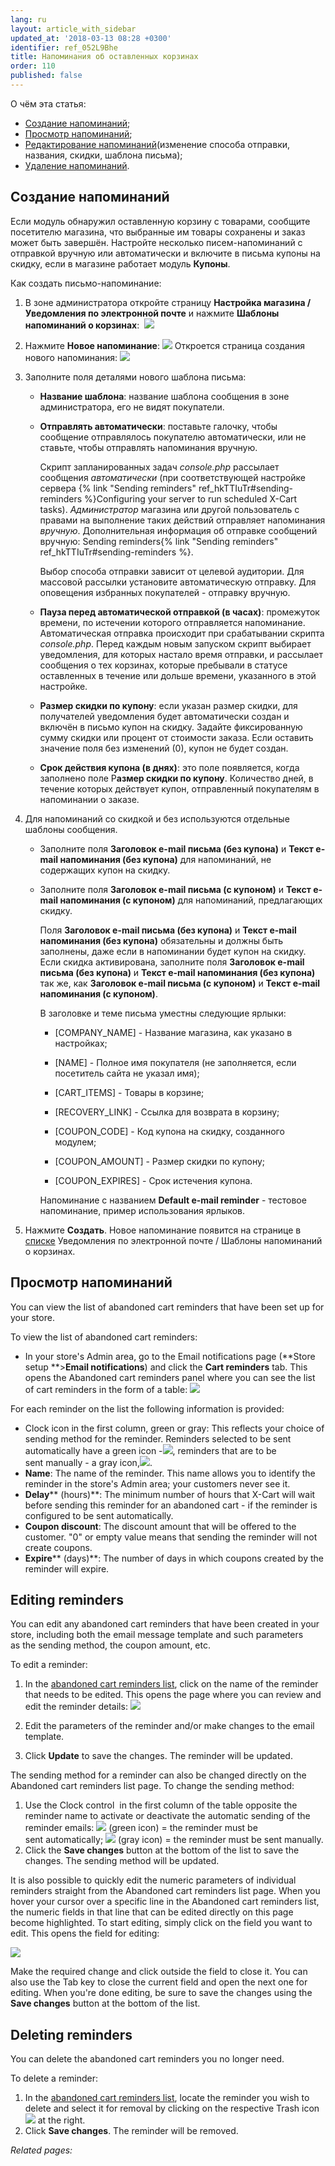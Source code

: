 ```yaml
---
lang: ru
layout: article_with_sidebar
updated_at: '2018-03-13 08:28 +0300'
identifier: ref_052L9Bhe
title: Напоминания об оставленных корзинах
order: 110
published: false
---
```

О чём эта статья:

*   [Создание напоминаний](#Создание-напоминаний);
*   [Просмотр напоминаний](#Просмотр-напоминаний);
*   [Редактирование напоминаний](#Редактирование-напоминаний)(изменение способа отправки, названия, скидки, шаблона письма);
*   [Удаление напоминаний](#Удаление-напоминаний).

## Создание напоминаний

Если модуль обнаружил оставленную корзину с товарами, сообщите посетителю магазина, что выбранные им товары сохранены и заказ может быть завершён. Настройте несколько писем-напоминаний с отправкой вручную или автоматически и включите в письма купоны на скидку, если в магазине работает модуль **Купоны**. 

Как создать письмо-напоминание:

1.  В зоне администратора откройте страницу **Настройка магазина / Уведомления по электронной почте** и нажмите **Шаблоны напоминаний о корзинах**: 
    ![]({{site.baseurl}}/attachments/7503950/8718924.png)

2.  Нажмите **Новое напоминание**:
    ![]({{site.baseurl}}/attachments/7503950/8718923.png)
    Откроется страница создания нового напоминания:
    ![]({{site.baseurl}}/attachments/7503950/8718927.png)

3.  Заполните поля деталями нового шаблона письма:

    *   **Название шаблона**: название шаблона сообщения в зоне администратора, его не видят покупатели. 
        
    *   **Отправлять автоматически**: поставьте галочку, чтобы сообщение отправлялось покупателю автоматически, или не ставьте, чтобы отправлять напоминания вручную. 

        Скрипт запланированных задач _console.php_ рассылает сообщения _автоматически_ (при соответствующей настройке сервера {% link "Sending reminders" ref_hkTTIuTr#sending-reminders %}Сonfiguring your server to run scheduled X-Cart tasks). _Администратор_ магазина или другой пользователь с правами на выполнение таких действий отправляет напоминания _вручную_. Дополнительная информация об отправке сообщений вручную: Sending reminders{% link "Sending reminders" ref_hkTTIuTr#sending-reminders %}.

        Выбор способа отправки зависит от целевой аудитории. Для массовой рассылки установите автоматическую отправку. Для оповещения избранных покупателей - отправку вручную. 

    *   **Пауза перед автоматической отправкой (в часах)**: промежуток времени, по истечении которого отправляется напоминание. Автоматическая отправка происходит при срабатывании скрипта _console.php_. Перед каждым новым запуском скрипт выбирает уведомления, для которых настало время отправки, и рассылает сообщения о тех корзинах, которые пребывали в статусе оставленных в течение или дольше времени, указанного в этой настройке.

    *   **Размер скидки по купону**: если указан размер скидки, для получателей уведомления будет автоматически создан и включён в письмо купон на скидку. Задайте фиксированную сумму скидки или процент от стоимости заказа. Если оставить значение поля без изменений (0), купон не будет создан.
    
    *   **Срок действия купона (в днях)**: это поле появляется, когда заполнено поле Р**азмер скидки по купону**. Количество дней, в течение которых действует купон, отправленный покупателям в напоминании о заказе.

4.  Для напоминаний со скидкой и без используются отдельные шаблоны сообщения.
    *   Заполните поля **Заголовок e-mail письма (без купона)** и **Текст e-mail напоминания (без купона)** для напоминаний, не содержащих купон на скидку.

    *   Заполните поля **Заголовок e-mail письма (с купоном)** и **Текст e-mail напоминания (с купоном)** для напоминаний, предлагающих скидку.

        Поля **Заголовок e-mail письма (без купона)** и **Текст e-mail напоминания (без купона)** обязательны и должны быть заполнены, даже если в напоминании будет купон на скидку. Если скидка активирована, заполните поля **Заголовок e-mail письма (без купона)** и **Текст e-mail напоминания (без купона)** так же, как **Заголовок e-mail письма (с купоном)** и **Текст e-mail напоминания (с купоном)**.

        В заголовке и теме письма уместны следующие ярлыки:

        *   [COMPANY_NAME] - Название магазина, как указано в настройках;

        *   [NAME] - Полное имя покупателя (не заполняется, если посетитель сайта не указал имя);

        *   [CART_ITEMS] - Товары в корзине;

        *   [RECOVERY_LINK] - Ссылка для возврата в корзину;

        *   [COUPON_CODE] - Код купона на скидку, созданного модулем;

        *   [COUPON_AMOUNT] - Размер скидки по купону;

        *   [COUPON_EXPIRES] - Срок истечения купона.

        Напоминание с названием **Default e-mail reminder**  - тестовое напоминание, пример использования ярлыков.

5.  Нажмите **Создать**. Новое напоминание появится на странице в [списке](#просмотр-напоминаний) Уведомления по электронной почте / Шаблоны напоминаний о корзинах.

## Просмотр напоминаний

You can view the list of abandoned cart reminders that have been set up for your store.

To view the list of abandoned cart reminders:

*   In your store's Admin area, go to the Email notifications page (**Store setup **>**Email notifications**) and click the **Cart reminders** tab. This opens the Abandoned cart reminders panel where you can see the list of cart reminders in the form of a table:
    ![]({{site.baseurl}}/attachments/7503950/8718928.png)

For each reminder on the list the following information is provided:

*   Clock icon in the first column, green or gray: This reflects your choice of sending method for the reminder. Reminders selected to be sent automatically have a green icon -![](attachments/7503950/8718929.png), reminders that are to be sent manually - a gray icon,![]({{site.baseurl}}/attachments/7503950/8718931.png).
*   **Name**: The name of the reminder. This name allows you to identify the reminder in the store's Admin area; your customers never see it.
*   **Delay**** (hours)**: The minimum number of hours that X-Cart will wait before sending this reminder for an abandoned cart - if the reminder is configured to be sent automatically.
*   **Coupon discount**: The discount amount that will be offered to the customer. "0" or empty value means that sending the reminder will not create coupons.
*   **Expire**** (days)**: The number of days in which coupons created by the reminder will expire.

## Editing reminders

You can edit any abandoned cart reminders that have been created in your store, including both the email message template and such parameters as the sending method, the coupon amount, etc.

To edit a reminder:

1.  In the [abandoned cart reminders list](#viewing-the-reminders-list), click on the name of the reminder that needs to be edited. This opens the page where you can review and edit the reminder details:
    ![]({{site.baseurl}}/attachments/7503950/8718932.png)

2.  Edit the parameters of the reminder and/or make changes to the email template.
3.  Click **Update** to save the changes. The reminder will be updated.

The sending method for a reminder can also be changed directly on the Abandoned cart reminders list page. To change the sending method:

1.  Use the Clock control  in the first column of the table opposite the reminder name to activate or deactivate the automatic sending of the reminder emails:
    ![]({{site.baseurl}}/attachments/7503950/8718929.png) (green icon) = the reminder must be sent automatically;
    ![]({{site.baseurl}}/attachments/7503950/8718931.png) (gray icon) = the reminder must be sent manually.
2.  Click the **Save changes** button at the bottom of the list to save the changes. The sending method will be updated.

It is also possible to quickly edit the numeric parameters of individual reminders straight from the Abandoned cart reminders list page. When you hover your cursor over a specific line in the Abandoned cart reminders list, the numeric fields in that line that can be edited directly on this page become highlighted. To start editing, simply click on the field you want to edit. This opens the field for editing:

![]({{site.baseurl}}/attachments/7503950/8718935.png)

Make the required change and click outside the field to close it. You can also use the Tab key to close the current field and open the next one for editing. When you're done editing, be sure to save the changes using the **Save changes** button at the bottom of the list.

## Deleting reminders

You can delete the abandoned cart reminders you no longer need.

To delete a reminder:

1.  In the [abandoned cart reminders list](#viewing-the-reminders-list), locate the reminder you wish to delete and select it for removal by clicking on the respective Trash icon ![]({{site.baseurl}}/attachments/7503950/7602228.png) at the right. 
2.  Click **Save changes**. The reminder will be removed.

_Related pages:_

